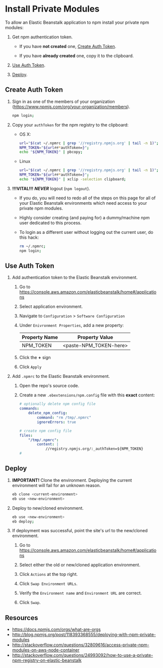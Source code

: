 # Install Private Modules
To allow an Elastic Beanstalk application to npm install your private npm modules:

1. Get npm authentication token.

    * If you have **not created** one, [Create Auth Token](#create-auth-token).

    * If you have **already created** one, copy it to the clipboard.

2. [Use Auth Token](use-auth-token).

3. [Deploy](deploy).

## Create Auth Token

1. Sign in as one of the members of your organization (https://www.npmjs.com/org/your-organization/members).

    ```bash
    npm login;
    ```

2. Copy your `authToken` for the npm registry to the clipboard:

    * OS X:

        ```bash
        url="$(cat ~/.npmrc | grep '//registry.npmjs.org' | tail -n 1)";
        NPM_TOKEN="${url##*authToken=}";
        echo "${NPM_TOKEN}" | pbcopy;
        ```

    * Linux

        ```bash
        url="$(cat ~/.npmrc | grep '//registry.npmjs.org' | tail -n 1)";
        NPM_TOKEN="${url##*authToken=}";
        echo "${NPM_TOKEN}" | xclip -selection clipboard;
        ```

3. **!!!VITAL!!!** ***NEVER*** logout (`npm logout`).

    * If you do, you will need to redo all of the steps on this page for all of your Elastic Beanstalk environments which need access to your private npm modules.

    * Highly consider creating (and paying for) a dummy/machine npm user dedicated to this process.

    * To login as a different user without logging out the current user, do this hack:

        ```bash
        rm ~/.npmrc;
        npm login;
        ```

## Use Auth Token

1. Add authentication token to the Elastic Beanstalk environment.

    1. Go to https://console.aws.amazon.com/elasticbeanstalk/home#/applications

    2. Select application environment.

    3. Navigate to `Configuration` > `Software Configuration`

    4. Under `Enivronment Properties`, add a new property:

        | Property Name  | Property Value           |
        | -------------- | --------------           |
        | NPM_TOKEN      | \<paste-NPM_TOKEN-here\> |

    5. Click the **+** sign

    6. Click `Apply`

2. Add `.npmrc` to the Elastic Beanstalk environment.

    1. Open the repo's source code.

    2. Create a new `.ebextensions/npm.config` file with this **exact** content:

        ```yaml
        # optionally delete npm config file
        commands:
            delete_npm_config:
                command: "rm /tmp/.npmrc"
                ignoreErrors: true

        # create npm config file
        files:
            "/tmp/.npmrc":
                content: |
                    //registry.npmjs.org/:_authToken=${NPM_TOKEN}
        #
        ```

## Deploy
  
1. **IMPORTANT!** Clone the environment. Deploying the current environment will fail for an unknown reason.

    ```bash
    eb clone <current-environment>
    eb use <new-environment>
    ```

2. Deploy to new/cloned environment.

    ```bash
    eb use <new-environment>
    eb deploy;
    ```

3. If deployment was successful, point the site's url to the new/cloned environment.

    1. Go to https://console.aws.amazon.com/elasticbeanstalk/home#/applications

    2. Select either the old or new/cloned application environment.

    3. Click `Actions` at the top right.

    4. Click `Swap Environment URLs`.

    5. Verify the `Environment name` and `Environment URL` are correct.

    6. Click `Swap`.

## Resources
* https://docs.npmjs.com/orgs/what-are-orgs
* http://blog.npmjs.org/post/118393368555/deploying-with-npm-private-modules
* http://stackoverflow.com/questions/32809616/access-private-npm-modules-on-aws-node-container
* http://stackoverflow.com/questions/24993092/how-to-use-a-private-npm-registry-on-elastic-beanstalk
